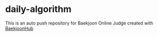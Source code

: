 # daily-algorithm
This is an auto push repository for Baekjoon Online Judge created with [BaekjoonHub](https://github.com/BaekjoonHub/BaekjoonHub) 
